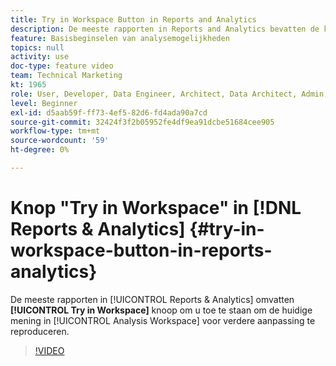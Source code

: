 ```yaml
---
title: Try in Workspace Button in Reports and Analytics
description: De meeste rapporten in Reports and Analytics bevatten de knop Try in Workspace, waarmee u de huidige weergave in Analysis Workspace kunt reproduceren voor verdere aanpassing.
feature: Basisbeginselen van analysemogelijkheden
topics: null
activity: use
doc-type: feature video
team: Technical Marketing
kt: 1965
role: User, Developer, Data Engineer, Architect, Data Architect, Admin, Leader
level: Beginner
exl-id: d5aab59f-ff73-4ef5-82d6-fd4ada90a7cd
source-git-commit: 32424f3f2b05952fe4df9ea91dcbe51684cee905
workflow-type: tm+mt
source-wordcount: '59'
ht-degree: 0%

---
```


# Knop &quot;Try in Workspace&quot; in [!DNL Reports & Analytics] {#try-in-workspace-button-in-reports-analytics}

De meeste rapporten in [!UICONTROL Reports & Analytics] omvatten **[!UICONTROL Try in Workspace]** knoop om u toe te staan om de huidige mening in [!UICONTROL Analysis Workspace] voor verdere aanpassing te reproduceren.

>[!VIDEO](https://video.tv.adobe.com/v/23959/?quality=12)
